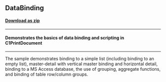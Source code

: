 ## DataBinding
#### [Download as zip](https://grapecity.github.io/DownGit/#/home?url=https://github.com/GrapeCity/ComponentOne-WPF-Samples/tree/master/NET_4.5.2/C1.WPF.PrintDocument/CS/DataBinding)
____
#### Demonstrates the basics of data binding and scripting in C1PrintDocument
____
The sample demonstrates binding to a simple list (including binding to 
an empty list), master-detail with vertical master binding and horizontal
detail, binding to a MS Access database, the use of grouping, 
aggregate functions, and binding of table row/column groups. 

